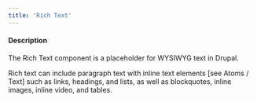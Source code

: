 ```yaml
---
title: 'Rich Text'
---
```

#### Description
The Rich Text component is a placeholder for WYSIWYG text in Drupal. 

Rich text can include paragraph text with inline text elements [see Atoms / Text] such as links, headings, and lists, as well as blockquotes, inline images, inline video, and tables.
